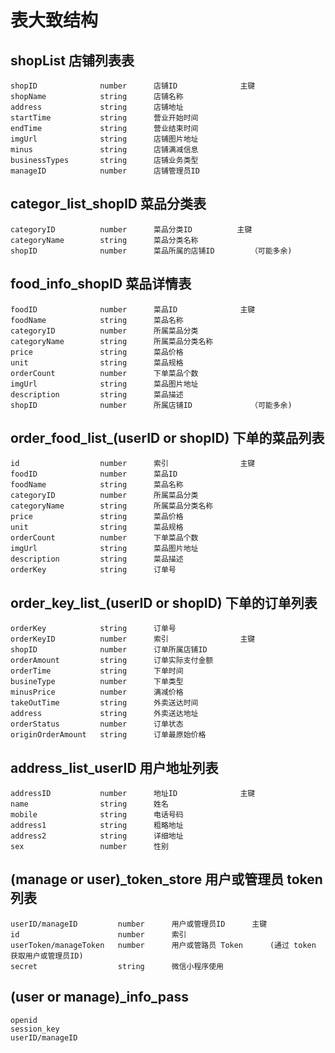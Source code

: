 # 表大致结构

## shopList                     店铺列表表

    shopID              number      店铺ID              主键
    shopName            string      店铺名称
    address             string      店铺地址
    startTime           string      营业开始时间
    endTime             string      营业结束时间
    imgUrl              string      店铺图片地址
    minus               string      店铺满减信息
    businessTypes       string      店铺业务类型
    manageID            number      店铺管理员ID

## categor_list_shopID          菜品分类表

    categoryID          number      菜品分类ID          主键
    categoryName        string      菜品分类名称
    shopID              number      菜品所属的店铺ID        （可能多余)

## food_info_shopID             菜品详情表

    foodID              number      菜品ID              主键
    foodName            string      菜品名称
    categoryID          number      所属菜品分类
    categoryName        string      所属菜品分类名称
    price               string      菜品价格
    unit                string      菜品规格
    orderCount          number      下单菜品个数
    imgUrl              string      菜品图片地址
    description         string      菜品描述
    shopID              number      所属店铺ID             （可能多余)

## order_food_list_(userID or shopID)   下单的菜品列表

    id                  number      索引                主键
    foodID              number      菜品ID
    foodName            string      菜品名称
    categoryID          number      所属菜品分类
    categoryName        string      所属菜品分类名称
    price               string      菜品价格
    unit                string      菜品规格
    orderCount          number      下单菜品个数
    imgUrl              string      菜品图片地址
    description         string      菜品描述
    orderKey            string      订单号

## order_key_list_(userID or shopID)     下单的订单列表

    orderKey            string      订单号        
    orderKeyID          number      索引                主键
    shopID              number      订单所属店铺ID
    orderAmount         string      订单实际支付金额 
    orderTime           string      下单时间
    busineType          number      下单类型
    minusPrice          number      满减价格
    takeOutTime         string      外卖送达时间
    address             string      外卖送达地址
    orderStatus         number      订单状态
    originOrderAmount   string      订单最原始价格

## address_list_userID        用户地址列表

    addressID           number      地址ID              主键
    name                string      姓名
    mobile              string      电话号码
    address1            string      粗略地址
    address2            string      详细地址
    sex                 number      性别

## (manage or user)_token_store     用户或管理员 token 列表

    userID/manageID         number      用户或管理员ID      主键
    id                      number      索引        
    userToken/manageToken   number      用户或管路员 Token      (通过 token 获取用户或管理员ID)
    secret                  string      微信小程序使用

## (user or manage)_info_pass

    openid
    session_key
    userID/manageID         
